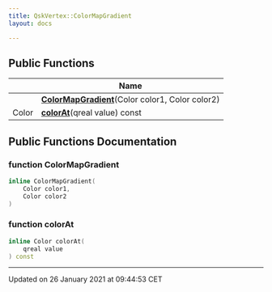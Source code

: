 ```yaml
---
title: QskVertex::ColorMapGradient
layout: docs

---
```





## Public Functions

|                | Name           |
| -------------- | -------------- |
| | **[ColorMapGradient](/docs/classes/class_qsk_vertex_1_1_color_map_gradient/#function-colormapgradient)**(Color color1, Color color2) |
| Color | **[colorAt](/docs/classes/class_qsk_vertex_1_1_color_map_gradient/#function-colorat)**(qreal value) const |

## Public Functions Documentation

### function ColorMapGradient

```cpp
inline ColorMapGradient(
    Color color1,
    Color color2
)
```


### function colorAt

```cpp
inline Color colorAt(
    qreal value
) const
```


-------------------------------

Updated on 26 January 2021 at 09:44:53 CET